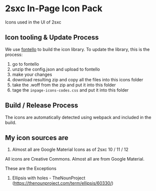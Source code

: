 # 2sxc In-Page Icon Pack

Icons used in the UI of 2sxc

## Icon tooling & Update Process

We use [fontello](http://www.fontello.com) to build the icon library. To update the library, this is the process:

1. go to fontello
1. unzip the config.json and upload to fontello
1. make your changes
1. download resulting zip and copy all the files into this icons folder
1. take the .woff from the zip and put it into this folder
1. tage the `inpage-icons-codes.css` and put it into this folder

## Build / Release Process

The icons are automatically detected using webpack and included in the build.

## My icon sources are

1. Almost all are Google Material Icons as of 2sxc 10 / 11 / 12

All icons are Creative Commons. Almost all are from Google Material.

These are the Exceptions

1. Ellipsis with holes - TheNounProject (https://thenounproject.com/term/ellipsis/60330/)

